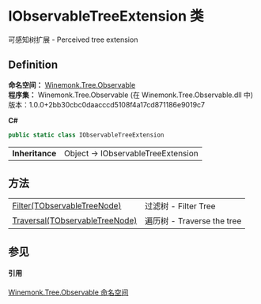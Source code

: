 # IObservableTreeExtension 类


可感知树扩展 - Perceived tree extension



## Definition
**命名空间：** <a href="N_Winemonk_Tree_Observable">Winemonk.Tree.Observable</a>  
**程序集：** Winemonk.Tree.Observable (在 Winemonk.Tree.Observable.dll 中) 版本：1.0.0+2bb30cbc0daacccd5108f4a17cd871186e9019c7

**C#**
``` C#
public static class IObservableTreeExtension
```

<table><tr><td><strong>Inheritance</strong></td><td>Object  →  IObservableTreeExtension</td></tr>
</table>



## 方法
<table>
<tr>
<td><a href="M_Winemonk_Tree_Observable_IObservableTreeExtension_Filter__1">Filter(TObservableTreeNode)</a></td>
<td>过滤树 - Filter Tree</td></tr>
<tr>
<td><a href="M_Winemonk_Tree_Observable_IObservableTreeExtension_Traversal__1">Traversal(TObservableTreeNode)</a></td>
<td>遍历树 - Traverse the tree</td></tr>
</table>

## 参见


#### 引用
<a href="N_Winemonk_Tree_Observable">Winemonk.Tree.Observable 命名空间</a>  
